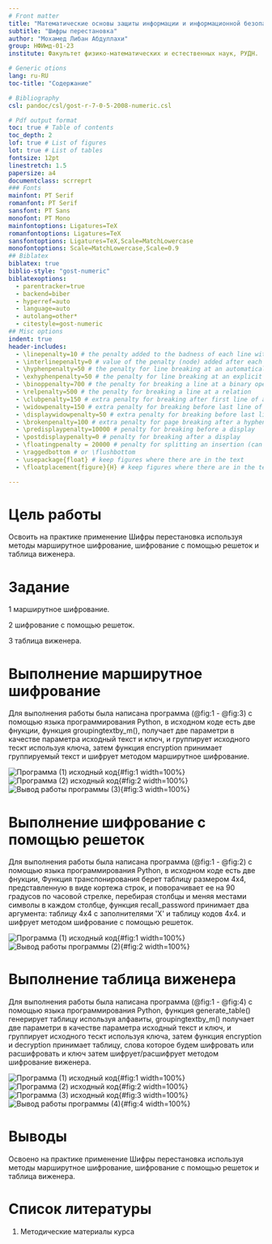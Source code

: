 ```yaml
---
# Front matter
title: "Математические основы защиты информации и информационной безопасности. Отчет по лабораторной работе № 2"
subtitle: "Шифры перестановка"
author: "Мохамед Либан Абдуллахи"
group: НФИмд-01-23
institute: Факультет физико-математических и естественных наук, РУДН.

# Generic otions
lang: ru-RU
toc-title: "Содержание"

# Bibliography
csl: pandoc/csl/gost-r-7-0-5-2008-numeric.csl

# Pdf output format
toc: true # Table of contents
toc_depth: 2
lof: true # List of figures
lot: true # List of tables
fontsize: 12pt
linestretch: 1.5
papersize: a4
documentclass: scrreprt
### Fonts
mainfont: PT Serif
romanfont: PT Serif
sansfont: PT Sans
monofont: PT Mono
mainfontoptions: Ligatures=TeX
romanfontoptions: Ligatures=TeX
sansfontoptions: Ligatures=TeX,Scale=MatchLowercase
monofontoptions: Scale=MatchLowercase,Scale=0.9
## Biblatex
biblatex: true
biblio-style: "gost-numeric"
biblatexoptions:
  - parentracker=true
  - backend=biber
  - hyperref=auto
  - language=auto
  - autolang=other*
  - citestyle=gost-numeric
## Misc options
indent: true
header-includes:
  - \linepenalty=10 # the penalty added to the badness of each line within a paragraph (no associated penalty node) Increasing the value makes tex try to have fewer lines in the paragraph.
  - \interlinepenalty=0 # value of the penalty (node) added after each line of a paragraph.
  - \hyphenpenalty=50 # the penalty for line breaking at an automatically inserted hyphen
  - \exhyphenpenalty=50 # the penalty for line breaking at an explicit hyphen
  - \binoppenalty=700 # the penalty for breaking a line at a binary operator
  - \relpenalty=500 # the penalty for breaking a line at a relation
  - \clubpenalty=150 # extra penalty for breaking after first line of a paragraph
  - \widowpenalty=150 # extra penalty for breaking before last line of a paragraph
  - \displaywidowpenalty=50 # extra penalty for breaking before last line before a display math
  - \brokenpenalty=100 # extra penalty for page breaking after a hyphenated line
  - \predisplaypenalty=10000 # penalty for breaking before a display
  - \postdisplaypenalty=0 # penalty for breaking after a display
  - \floatingpenalty = 20000 # penalty for splitting an insertion (can only be split footnote in standard LaTeX)
  - \raggedbottom # or \flushbottom
  - \usepackage{float} # keep figures where there are in the text
  - \floatplacement{figure}{H} # keep figures where there are in the text

---
```


# Цель работы
Освоить на практике применение Шифры перестановка используя методы марширутное шифрование, шифрование с помощью решеток и таблица виженера.

# Задание

1 марширутное шифрование.

2 шифрование с помощью решеток.

3 таблица виженера.

# Выполнение марширутное шифрование

Для выполнения работы была написана программа (@fig:1 - @fig:3) с помощью языка программирования Python, в исходном коде есть две фнукции, функция groupingtextby_m(), получает две параметри в качестве параметра исходный текст и ключ, и группирует исходного тескт используя ключа, затем функция encryption принимает группируемый текст и шифрует методом марширутное шифрование.

![Программа (1) исходный код](images/route_encryption/1.PNG){#fig:1 width=100%}
![Программа (2) исходный код](images/route_encryption/2.PNG){#fig:2 width=100%}
![Вывод работы программы (3)](images/route_encryption/3.PNG){#fig:3 width=100%}

# Выполнение шифрование с помощью решеток

Для выполнения работы была написана программа (@fig:1 - @fig:2) с помощью языка программирования Python, в исходном коде есть две фнукции, Функция транспонирования берет таблицу размером 4x4, представленную в виде кортежа строк, и поворачивает ее на 90 градусов по часовой стрелке, перебирая столбцы и меняя местами символы в каждом столбце, функция recall_password принимает два аргумента: таблицу 4x4 с заполнителями 'X' и таблицу кодов 4x4. и шифрует методом шифрование с помощью решеток.

![Программа (1) исходный код](images/lattices_encryption/1.PNG){#fig:1 width=100%}
![Вывод работы программы (2)](images/lattices_encryption/2.PNG){#fig:2 width=100%}

# Выполнение таблица виженера

Для выполнения работы была написана программа (@fig:1 - @fig:4) с помощью языка программирования Python, функция generate_table() генерирует таблицу используя алфавиты, groupingtextby_m() получает две параметри в качестве параметра исходный текст и ключ, и группирует исходного тескт используя ключа, затем функция encryption и decryption принимает таблицу, слова которое будем шифровать или расшифровать и ключ затем шифрует/расшифрует методом шифрование виженера.

![Программа (1) исходный код](images/vigenere_encryption/1.PNG){#fig:1 width=100%}
![Программа (2) исходный код](images/vigenere_encryption/2.PNG){#fig:2 width=100%}
![Программа (3) исходный код](images/vigenere_encryption/3.PNG){#fig:3 width=100%}
![Вывод работы программы (4)](images/vigenere_encryption/4.PNG){#fig:4 width=100%}

# Выводы
Освоено на практике применение Шифры перестановка используя методы марширутное шифрование, шифрование с помощью решеток и таблица виженера.

# Список литературы
1. Методические материалы курса
